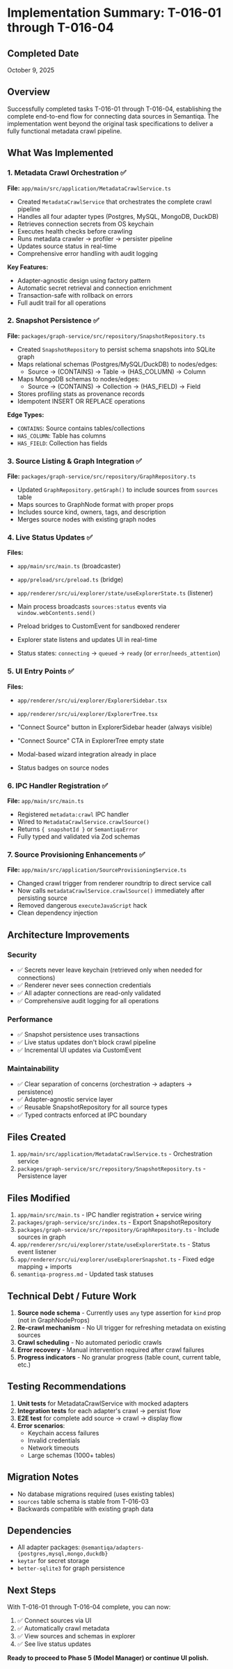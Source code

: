 # Implementation Summary: T-016-01 through T-016-04

## Completed Date
October 9, 2025

## Overview
Successfully completed tasks T-016-01 through T-016-04, establishing the complete end-to-end flow for connecting data sources in Semantiqa. The implementation went beyond the original task specifications to deliver a fully functional metadata crawl pipeline.

## What Was Implemented

### 1. **Metadata Crawl Orchestration** ✅
**File:** `app/main/src/application/MetadataCrawlService.ts`

- Created `MetadataCrawlService` that orchestrates the complete crawl pipeline
- Handles all four adapter types (Postgres, MySQL, MongoDB, DuckDB)
- Retrieves connection secrets from OS keychain
- Executes health checks before crawling
- Runs metadata crawler → profiler → persister pipeline
- Updates source status in real-time
- Comprehensive error handling with audit logging

**Key Features:**
- Adapter-agnostic design using factory pattern
- Automatic secret retrieval and connection enrichment
- Transaction-safe with rollback on errors
- Full audit trail for all operations

### 2. **Snapshot Persistence** ✅
**File:** `packages/graph-service/src/repository/SnapshotRepository.ts`

- Created `SnapshotRepository` to persist schema snapshots into SQLite graph
- Maps relational schemas (Postgres/MySQL/DuckDB) to nodes/edges:
  - Source → (CONTAINS) → Table → (HAS_COLUMN) → Column
- Maps MongoDB schemas to nodes/edges:
  - Source → (CONTAINS) → Collection → (HAS_FIELD) → Field
- Stores profiling stats as provenance records
- Idempotent INSERT OR REPLACE operations

**Edge Types:**
- `CONTAINS`: Source contains tables/collections
- `HAS_COLUMN`: Table has columns
- `HAS_FIELD`: Collection has fields

### 3. **Source Listing & Graph Integration** ✅
**File:** `packages/graph-service/src/repository/GraphRepository.ts`

- Updated `GraphRepository.getGraph()` to include sources from `sources` table
- Maps sources to GraphNode format with proper props
- Includes source kind, owners, tags, and description
- Merges source nodes with existing graph nodes

### 4. **Live Status Updates** ✅
**Files:**
- `app/main/src/main.ts` (broadcaster)
- `app/preload/src/preload.ts` (bridge)
- `app/renderer/src/ui/explorer/state/useExplorerState.ts` (listener)

- Main process broadcasts `sources:status` events via `window.webContents.send()`
- Preload bridges to CustomEvent for sandboxed renderer
- Explorer state listens and updates UI in real-time
- Status states: `connecting` → `queued` → `ready` (or `error`/`needs_attention`)

### 5. **UI Entry Points** ✅
**Files:**
- `app/renderer/src/ui/explorer/ExplorerSidebar.tsx`
- `app/renderer/src/ui/explorer/ExplorerTree.tsx`

- "Connect Source" button in ExplorerSidebar header (always visible)
- "Connect Source" CTA in ExplorerTree empty state
- Modal-based wizard integration already in place
- Status badges on source nodes

### 6. **IPC Handler Registration** ✅
**File:** `app/main/src/main.ts`

- Registered `metadata:crawl` IPC handler
- Wired to `MetadataCrawlService.crawlSource()`
- Returns `{ snapshotId }` or `SemantiqaError`
- Fully typed and validated via Zod schemas

### 7. **Source Provisioning Enhancements** ✅
**File:** `app/main/src/application/SourceProvisioningService.ts`

- Changed crawl trigger from renderer roundtrip to direct service call
- Now calls `metadataCrawlService.crawlSource()` immediately after persisting source
- Removed dangerous `executeJavaScript` hack
- Clean dependency injection

## Architecture Improvements

### Security
- ✅ Secrets never leave keychain (retrieved only when needed for connections)
- ✅ Renderer never sees connection credentials
- ✅ All adapter connections are read-only validated
- ✅ Comprehensive audit logging for all operations

### Performance
- ✅ Snapshot persistence uses transactions
- ✅ Live status updates don't block crawl pipeline
- ✅ Incremental UI updates via CustomEvent

### Maintainability
- ✅ Clear separation of concerns (orchestration → adapters → persistence)
- ✅ Adapter-agnostic service layer
- ✅ Reusable SnapshotRepository for all source types
- ✅ Typed contracts enforced at IPC boundary

## Files Created
1. `app/main/src/application/MetadataCrawlService.ts` - Orchestration service
2. `packages/graph-service/src/repository/SnapshotRepository.ts` - Persistence layer

## Files Modified
1. `app/main/src/main.ts` - IPC handler registration + service wiring
2. `packages/graph-service/src/index.ts` - Export SnapshotRepository
3. `packages/graph-service/src/repository/GraphRepository.ts` - Include sources in graph
4. `app/renderer/src/ui/explorer/state/useExplorerState.ts` - Status event listener
5. `app/renderer/src/ui/explorer/useExplorerSnapshot.ts` - Fixed edge mapping + imports
6. `semantiqa-progress.md` - Updated task statuses

## Technical Debt / Future Work
1. **Source node schema** - Currently uses `any` type assertion for `kind` prop (not in GraphNodeProps)
2. **Re-crawl mechanism** - No UI trigger for refreshing metadata on existing sources
3. **Crawl scheduling** - No automated periodic crawls
4. **Error recovery** - Manual intervention required after crawl failures
5. **Progress indicators** - No granular progress (table count, current table, etc.)

## Testing Recommendations
1. **Unit tests** for MetadataCrawlService with mocked adapters
2. **Integration tests** for each adapter's crawl → persist flow
3. **E2E test** for complete add source → crawl → display flow
4. **Error scenarios**: 
   - Keychain access failures
   - Invalid credentials
   - Network timeouts
   - Large schemas (1000+ tables)

## Migration Notes
- No database migrations required (uses existing tables)
- `sources` table schema is stable from T-016-03
- Backwards compatible with existing graph data

## Dependencies
- All adapter packages: `@semantiqa/adapters-{postgres,mysql,mongo,duckdb}`
- `keytar` for secret storage
- `better-sqlite3` for graph persistence

## Next Steps
With T-016-01 through T-016-04 complete, you can now:
1. ✅ Connect sources via UI
2. ✅ Automatically crawl metadata
3. ✅ View sources and schemas in explorer
4. ✅ See live status updates

**Ready to proceed to Phase 5 (Model Manager) or continue UI polish.**

